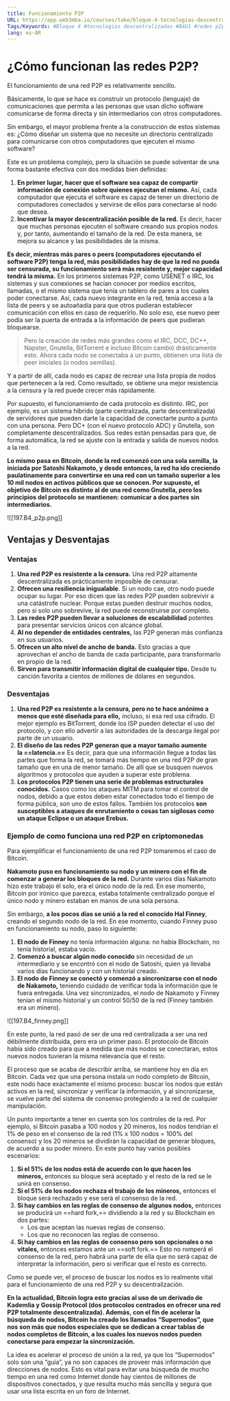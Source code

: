```yaml
---
title: Funcionamiento P2P
URL: https://app.web3mba.io/courses/take/bloque-4-tecnologias-descentralizadas/texts/36685663-u1-03-p2p-funcionamiento
Tags/Keywords: #Bloque 4 #tecnologias descentralizadas #B4U1 #redes p2p #funcionamiento p2p
lang: es-AR
---
```

# ¿Cómo funcionan las redes P2P?
El funcionamiento de una red P2P es relativamente sencillo. 

Básicamente, lo que se hace es construir un protocolo (lenguaje) de comunicaciones que permita a las personas que usan dicho software comunicarse de forma directa y sin intermediarios con otros computadores.

Sin embargo, el mayor problema frente a la construcción de estos sistemas es: ¿Cómo diseñar un sistema que no necesite un directorio centralizado para comunicarse con otros computadores que ejecuten el mismo software?

Este es un problema complejo, pero la situación se puede solventar de una forma bastante efectiva con dos medidas bien definidas:
1. **En primer lugar, hacer que el software sea capaz de compartir información de conexión sobre quienes ejecutan el mismo.** Así, cada computador que ejecuta el software es capaz de tener un directorio de computadores conectados y servirse de ellos para conectarse al nodo que desea.
2. **Incentivar la mayor descentralización posible de la red.** Es decir, hacer que muchas personas ejecuten el software creando sus propios nodos y, por tanto, aumentando el tamaño de la red. De esta manera, se mejora su alcance y las posibilidades de la misma.

**Es decir, mientras más pares o peers (computadores ejecutando el software P2P) tenga la red, más posibilidades hay de que la red no pueda ser censurada, su funcionamiento será más resistente y, mejor capacidad tendrá la misma.** En los primeros sistemas P2P, como USENET o IRC, los sistemas y sus conexiones se hacían conocer por medios escritos, llamadas, o el mismo sistema que tenía un tablero de pares a los cuales poder conectarse. Así, cada nuevo integrante en la red, tenía acceso a la lista de peers y se autoañadía para que otros pudieran establecer comunicación con ellos en caso de requerirlo. No solo eso, ese nuevo peer podía ser la puerta de entrada a la información de peers que pudieran bloquearse.

> Pero la creación de redes más grandes como el IRC, DCC, DC++, Napster, Gnutella, BitTorrent e incluso Bitcoin cambió drásticamente esto. Ahora cada nodo se conectaba a un punto, obtienen una lista de peer iniciales (o nodos semillas).

Y a partir de allí, cada nodo es capaz de recrear una lista propia de nodos que pertenecen a la red. Como resultado, se obtiene una mejor resistencia a la censura y la red puede crecer más rápidamente.

Por supuesto, el funcionamiento de cada protocolo es distinto. IRC, por ejemplo, es un sistema híbrido (parte centralizada, parte descentralizada) de servidores que pueden darte la capacidad de conectarte punto a punto con una persona. Pero DC+ (con el nuevo protocolo ADC) y Gnutella, son completamente descentralizados. Sus redes están pensadas para que, de forma automática, la red se ajuste con la entrada y salida de nuevos nodos a la red.

**Lo mismo pasa en Bitcoin, donde la red comenzó con una sola semilla, la iniciada por Satoshi Nakamoto, y desde entonces, la red ha ido creciendo paulatinamente para convertirse en una red con un tamaño superior a los 10 mil nodos en activos públicos que se conocen. Por supuesto, el objetivo de Bitcoin es distinto al de una red como Gnutella, pero los principios del protocolo se mantienen: comunicar a dos partes sin intermediarios.**

![[197.B4_p2p.png]]

## Ventajas y Desventajas
### Ventajas
1. **Una red P2P es resistente a la censura.** Una red P2P altamente descentralizada es prácticamente imposible de censurar.
2. **Ofrecen una resiliencia inigualable**. Si un nodo cae, otro nodo puede ocupar su lugar. Por eso dicen que las redes P2P pueden sobrevivir a una catástrofe nuclear. Porque estas pueden destruir muchos nodos, pero si solo uno sobrevive, la red puede reconstruirse por completo.
3. **Las redes P2P pueden llevar a soluciones de escalabilidad** potentes para presentar servicios únicos con alcance global.
4. **Al no depender de entidades centrales,** las P2P generan más confianza en sus usuarios. 
5. **Ofrecen un alto nivel de ancho de banda.** Esto gracias a que aprovechan el ancho de banda de cada participante, para transformarlo en propio de la red.
6. **Sirven para transmitir información digital de cualquier tipo.** Desde tu canción favorita a cientos de millones de dólares en segundos.

### Desventajas
1. **Una red P2P es resistente a la censura, pero no te hace anónimo a menos que esté diseñada para ello,** incluso, si esa red usa cifrado. El mejor ejemplo es BitTorrent, donde los ISP pueden detectar el uso del protocolo, y con ello advertir a las autoridades de la descarga ilegal por parte de un usuario.
2. **El diseño de las redes P2P generan que a mayor tamaño aumente la ==latencia.==** Es decir, para que una información llegue a todas las partes que forma la red, se tomará más tiempo en una red P2P de gran tamaño que en una de menor tamaño. De allí que se busquen nuevos algoritmos y protocolos que ayuden a superar este problema.
3. **Los protocolos P2P tienen una serie de problemas estructurales conocidos.** Casos como los ataques MITM para tomar el control de nodos, debido a que estos deben estar conectados todo el tiempo de forma pública, son uno de estos fallos. También los protocolos **son susceptibles a ataques de enrutamiento o cosas tan sigilosas como un ataque Eclipse o un ataque Erebus.**

### Ejemplo de como funciona una red P2P en criptomonedas
Para ejemplificar el funcionamiento de una red P2P tomaremos el caso de Bitcoin. 

**Nakamoto puso en funcionamiento su nodo y un minero con el fin de comenzar a generar los bloques de la red.** Durante varios días Nakamoto hizo este trabajo él solo, era el único nodo de la red. En ese momento, Bitcoin por irónico que parezca, estaba totalmente centralizado porque el único nodo y minero estaban en manos de una sola persona.

Sin embargo, **a los pocos días se unió a la red el conocido Hal Finney**, creando el segundo nodo de la red. En ese momento, cuando Finney puso en funcionamiento su nodo, paso lo siguiente:
1. **El nodo de Finney** no tenía información alguna: no había Blockchain, no tenía historial, estaba vacío. 
2. **Comenzó a buscar algún nodo conocido** sin necesidad de un intermediario y se encontró con el nodo de Satoshi, quien ya llevaba varios días funcionando y con un historial creado. 
3. **El nodo de Finney se conectó y comenzó a sincronizarse con el nodo de Nakamoto,** teniendo cuidado de verificar toda la información que le fuera entregada. Una vez sincronizados, el nodo de Nakamoto y Finney tenían el mismo historial y un control 50/50 de la red (Finney también era un minero). 

![[197.B4_finney.png]]

En este punto, la red pasó de ser de una red centralizada a ser una red débilmente distribuida, pero era un primer paso. El protocolo de Bitcoin había sido creado para que a medida que más nodos se conectaran, estos nuevos nodos tuvieran la misma relevancia que el resto.

El proceso que se acaba de describir arriba, se mantiene hoy en día en Bitcoin. Cada vez que una persona instala un nodo completo de Bitcoin, este nodo hace exactamente el mismo proceso: buscar los nodos que están activos en la red, sincronizar y verificar la información, y al sincronizarse, se vuelve parte del sistema de consenso protegiendo a la red de cualquier manipulación. 

Un punto importante a tener en cuenta son los controles de la red. Por ejemplo, si Bitcoin pasaba a 100 nodos y 20 mineros, los nodos tendrían el 1% de peso en el consenso de la red (1% x 100 nodos = 100% del consenso) y los 20 mineros se dividirán la capacidad de generar bloques, de acuerdo a su poder minero. En este punto hay varios posibles escenarios:
1. **Si el 51% de los nodos está de acuerdo con lo que hacen los mineros,** entonces su bloque será aceptado y el resto de la red se le unirá en consenso. 
2. **Si el 51% de los nodos rechaza el trabajo de los mineros,** entonces el bloque será rechazado y ese será el consenso de la red.  
3. **Si hay cambios en las reglas de consenso de algunos nodos,** entonces se producirá un ==hard fork,== dividiendo a la red y su Blockchain en dos partes:
    - Los que aceptan las nuevas reglas de consenso.
    - Los que no reconocen las reglas de consenso.
4. **Si hay cambios en las reglas de consenso pero son opcionales o no vitales,** entonces estamos ante un ==soft fork.== Esto no romperá el consenso de la red, pero habrá una parte de ella que no será capaz de interpretar la información, pero si verificar que el resto es correcto.

Como se puede ver, el proceso de buscar los nodos es lo realmente vital para el funcionamiento de una red P2P y su descentralización. 

**En la actualidad, Bitcoin logra esto gracias al uso de un derivado de Kademlia y Gossip Protocol (dos protocolos centrados en ofrecer una red P2P totalmente descentralizada). Además, con el fin de acelerar la búsqueda de nodos, Bitcoin ha creado los llamados “Supernodos”, que nos son más que nodos especiales que se dedican a crear tablas de nodos completos de Bitcoin, a los cuales los nuevos nodos pueden conectarse para empezar la sincronización.** 

La idea es acelerar el proceso de unión a la red, ya que los “Supernodos” solo son una “guía”, ya no son capaces de proveer más información que direcciones de nodos. Esto es vital para evitar una búsqueda de mucho tiempo en una red como Internet donde hay cientos de millones de dispositivos conectados, y que resulta mucho más sencilla y segura que usar una lista escrita en un foro de Internet.